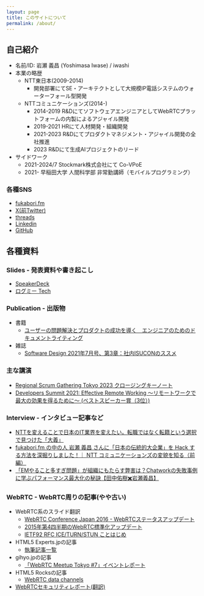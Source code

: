 ```yaml
---
layout: page
title: このサイトについて
permalink: /about/
---
```


## 自己紹介

- 名前/ID: 岩瀬 義昌 (Yoshimasa Iwase) / iwashi
- 本業の略歴
	- NTT東日本(2009-2014)
		- 開発部署にてSE・アーキテクトとして大規模IP電話システムのウォーターフォール型開発
	- NTTコミュニケーションズ(2014-)
		- 2014-2019 R&DにてソフトウェアエンジニアとしてWebRTCプラットフォームの内製によるアジャイル開発
		- 2019-2021 HRにて人材開発・組織開発
		- 2021-2023 R&Dにてプロダクトマネジメント・アジャイル開発の全社推進
		- 2023 R&Dにて生成AIプロジェクトのリード
- サイドワーク
	- 2021-2024/7 Stockmark株式会社にて Co-VPoE 
	- 2021- 早稲田大学 人間科学部 非常勤講師（モバイルプログラミング）

### 各種SNS

- [fukabori.fm](https://fukabori.fm/)
- [X(前Twitter)](https://twitter.com/iwashi86)
- [threads](https://www.threads.net/@iwashi_86)
- [Linkedin](http://jp.linkedin.com/pub/yoshimasa-iwase/a0/2a7/576)
- [GitHub](https://github.com/iwashi)

## 各種資料

### Slides - 発表資料や書き起こし

- [SpeakerDeck](https://speakerdeck.com/iwashi86)
- [ログミー Tech](https://logmi.jp/persons/6000)

### Publication - 出版物

- 書籍
	- [ユーザーの問題解決とプロダクトの成功を導く　エンジニアのためのドキュメントライティング](https://amzn.to/3mmgfvB)
- 雑誌
	- [Software Design 2021年7月号、第3章：社内ISUCONのススメ](https://gihyo.jp/magazine/SD/archive/2021/202107)

### 主な講演

- [Regional Scrum Gathering Tokyo 2023 クロージングキーノート](https://2023.scrumgatheringtokyo.org/#speakers)
- [Developers Summit 2021: Effective Remote Working ～リモートワークで最大の効果を得るために〜 (ベストスピーカー賞（3位）)](https://event.shoeisha.jp/devsumi/20210218)

### Interview - インタビュー記事など

- [NTTを変えることで日本のIT業界を変えたい。転職ではなく転籍という選択で見つけた「大義」](https://findy-code.io/engineer-lab/ntt-iwashi)
- [fukabori.fm の中の人 岩瀬 義昌 さんに「日本の伝統的大企業」を Hack する方法を深掘りしました！｜ NTT コミュニケーションズの変貌を知る（前編）](https://www.seplus.jp/dokushuzemi/blog/2022/07/interview_with_iwashi_about_how2change_nttcom_1.html)
- [「EMやること多すぎ問題」が組織にもたらす弊害は？Chatworkの失敗事例に学ぶパフォーマンス最大化の秘訣【田中佑樹✖️岩瀬義昌】](https://type.jp/et/feature/20815/)

### WebRTC - WebRTC周りの記事(やや古い)

- WebRTC系のスライド翻訳
  - [WebRTC Conference Japan 2016 - WebRTCステータスアップデート](https://docs.google.com/presentation/d/1Z44qq92kMnqweDoqiPw1ro84TdTVeCiwFrmIy8N_pKI/edit#slide=id.g1193d3ae62_2_73)
  - [2015年第4四半期のWebRTC標準化アップデート](http://www.slideshare.net/iwashi86/2015-4-webrtc)
  - [IETF92 RFC ICE/TURN/STUN ことはじめ](https://docs.google.com/presentation/d/1A1gY5v3tW0oAkGUUSQQI7s1K8FW9eyyAJwsN5M0v1kI/edit#slide=id.g75ff32a71_2_78)
- HTML5 Experts.jpの記事
  - [執筆記事一覧](http://html5experts.jp/iwase/)
- gihyo.jpの記事
  - [「WebRTC Meetup Tokyo #7」イベントレポート](http://gihyo.jp/news/report/2015/03/2401)
- HTML5 Rocksの記事
  - [WebRTC data channels](http://www.html5rocks.com/ja/tutorials/webrtc/datachannels/)
- [WebRTCセキュリティレポート(翻訳)](http://webrtc-security.github.io/report_ja/)
